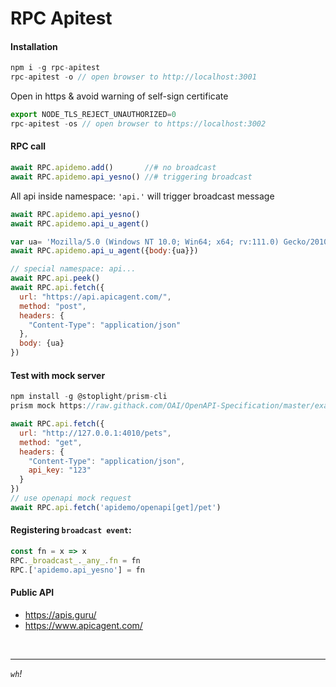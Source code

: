 # RPC Apitest
#### Installation
```js
npm i -g rpc-apitest
rpc-apitest -o // open browser to http://localhost:3001
```
Open in https & avoid warning of self-sign certificate  
```js
export NODE_TLS_REJECT_UNAUTHORIZED=0
rpc-apitest -os // open browser to https://localhost:3002
```


#### RPC call
```js
await RPC.apidemo.add()       //# no broadcast 
await RPC.apidemo.api_yesno() //# triggering broadcast
```

All api inside namespace: `'api.'` will trigger broadcast message
```js
await RPC.apidemo.api_yesno()   
await RPC.apidemo.api_u_agent() 

var ua= 'Mozilla/5.0 (Windows NT 10.0; Win64; x64; rv:111.0) Gecko/20100101 Firefox/111.0'
await RPC.apidemo.api_u_agent({body:{ua}})

// special namespace: api...
await RPC.api.peek()
await RPC.api.fetch({
  url: "https://api.apicagent.com/",
  method: "post",
  headers: {
    "Content-Type": "application/json"
  },
  body: {ua}
})
```

#### Test with mock server
```js
npm install -g @stoplight/prism-cli
prism mock https://raw.githack.com/OAI/OpenAPI-Specification/master/examples/v3.0/petstore-expanded.yaml

await RPC.api.fetch({
  url: "http://127.0.0.1:4010/pets",
  method: "get",
  headers: {
    "Content-Type": "application/json",
    api_key: "123"
  }
})
// use openapi mock request
await RPC.api.fetch('apidemo/openapi[get]/pet')
```
#### Registering `broadcast event`: 
```js
const fn = x => x
RPC._broadcast_._any_.fn = fn
RPC.['apidemo.api_yesno'] = fn
```

#### Public API
* https://apis.guru/
* https://www.apicagent.com/ 

<br/>
<hr/>

*`wh`!* 
